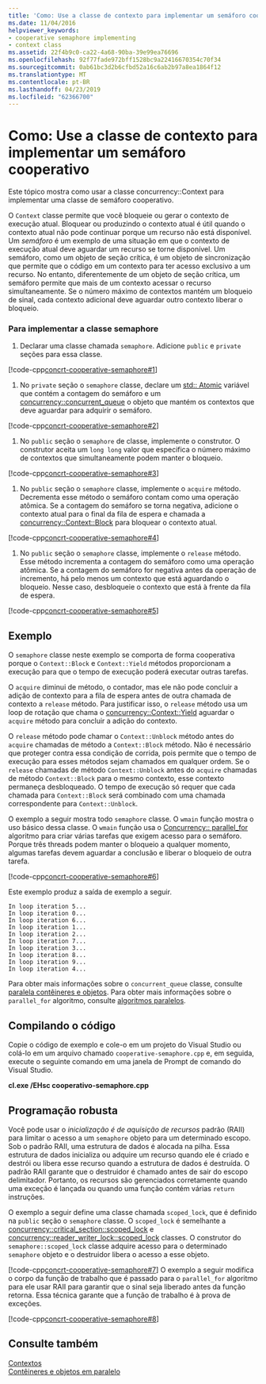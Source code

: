 ```yaml
---
title: 'Como: Use a classe de contexto para implementar um semáforo cooperativo'
ms.date: 11/04/2016
helpviewer_keywords:
- cooperative semaphore implementing
- context class
ms.assetid: 22f4b9c0-ca22-4a68-90ba-39e99ea76696
ms.openlocfilehash: 92f77fade972bff1528bc9a22416670354c70f34
ms.sourcegitcommit: 0ab61bc3d2b6cfbd52a16c6ab2b97a8ea1864f12
ms.translationtype: MT
ms.contentlocale: pt-BR
ms.lasthandoff: 04/23/2019
ms.locfileid: "62366700"
---
```

# <a name="how-to-use-the-context-class-to-implement-a-cooperative-semaphore"></a>Como: Use a classe de contexto para implementar um semáforo cooperativo

Este tópico mostra como usar a classe concurrency::Context para implementar uma classe de semáforo cooperativo.

O `Context` classe permite que você bloqueie ou gerar o contexto de execução atual. Bloquear ou produzindo o contexto atual é útil quando o contexto atual não pode continuar porque um recurso não está disponível. Um *semáforo* é um exemplo de uma situação em que o contexto de execução atual deve aguardar um recurso se torne disponível. Um semáforo, como um objeto de seção crítica, é um objeto de sincronização que permite que o código em um contexto para ter acesso exclusivo a um recurso. No entanto, diferentemente de um objeto de seção crítica, um semáforo permite que mais de um contexto acessar o recurso simultaneamente. Se o número máximo de contextos mantém um bloqueio de sinal, cada contexto adicional deve aguardar outro contexto liberar o bloqueio.

### <a name="to-implement-the-semaphore-class"></a>Para implementar a classe semaphore

1. Declarar uma classe chamada `semaphore`. Adicione `public` e `private` seções para essa classe.

[!code-cpp[concrt-cooperative-semaphore#1](../../parallel/concrt/codesnippet/cpp/how-to-use-the-context-class-to-implement-a-cooperative-semaphore_1.cpp)]

1. No `private` seção o `semaphore` classe, declare um [std:: Atomic](../../standard-library/atomic-structure.md) variável que contém a contagem do semáforo e um [concurrency::concurrent_queue](../../parallel/concrt/reference/concurrent-queue-class.md) o objeto que mantém os contextos que deve aguardar para adquirir o semáforo.

[!code-cpp[concrt-cooperative-semaphore#2](../../parallel/concrt/codesnippet/cpp/how-to-use-the-context-class-to-implement-a-cooperative-semaphore_2.cpp)]

1. No `public` seção o `semaphore` de classe, implemente o construtor. O construtor aceita um `long long` valor que especifica o número máximo de contextos que simultaneamente podem manter o bloqueio.

[!code-cpp[concrt-cooperative-semaphore#3](../../parallel/concrt/codesnippet/cpp/how-to-use-the-context-class-to-implement-a-cooperative-semaphore_3.cpp)]

1. No `public` seção o `semaphore` classe, implemente o `acquire` método. Decrementa esse método o semáforo contam como uma operação atômica. Se a contagem do semáforo se torna negativa, adicione o contexto atual para o final da fila de espera e chamada a [concurrency::Context::Block](reference/context-class.md#block) para bloquear o contexto atual.

[!code-cpp[concrt-cooperative-semaphore#4](../../parallel/concrt/codesnippet/cpp/how-to-use-the-context-class-to-implement-a-cooperative-semaphore_4.cpp)]

1. No `public` seção o `semaphore` classe, implemente o `release` método. Esse método incrementa a contagem do semáforo como uma operação atômica. Se a contagem do semáforo for negativa antes da operação de incremento, há pelo menos um contexto que está aguardando o bloqueio. Nesse caso, desbloqueie o contexto que está à frente da fila de espera.

[!code-cpp[concrt-cooperative-semaphore#5](../../parallel/concrt/codesnippet/cpp/how-to-use-the-context-class-to-implement-a-cooperative-semaphore_5.cpp)]

## <a name="example"></a>Exemplo

O `semaphore` classe neste exemplo se comporta de forma cooperativa porque o `Context::Block` e `Context::Yield` métodos proporcionam a execução para que o tempo de execução poderá executar outras tarefas.

O `acquire` diminui de método, o contador, mas ele não pode concluir a adição de contexto para a fila de espera antes de outra chamada de contexto a `release` método. Para justificar isso, o `release` método usa um loop de rotação que chama o [concurrency::Context::Yield](reference/context-class.md#yield) aguardar o `acquire` método para concluir a adição do contexto.

O `release` método pode chamar o `Context::Unblock` método antes do `acquire` chamadas de método a `Context::Block` método. Não é necessário que proteger contra essa condição de corrida, pois permite que o tempo de execução para esses métodos sejam chamados em qualquer ordem. Se o `release` chamadas de método `Context::Unblock` antes do `acquire` chamadas de método `Context::Block` para o mesmo contexto, esse contexto permaneça desbloqueado. O tempo de execução só requer que cada chamada para `Context::Block` será combinado com uma chamada correspondente para `Context::Unblock`.

O exemplo a seguir mostra todo `semaphore` classe. O `wmain` função mostra o uso básico dessa classe. O `wmain` função usa o [Concurrency:: parallel_for](reference/concurrency-namespace-functions.md#parallel_for) algoritmo para criar várias tarefas que exigem acesso para o semáforo. Porque três threads podem manter o bloqueio a qualquer momento, algumas tarefas devem aguardar a conclusão e liberar o bloqueio de outra tarefa.

[!code-cpp[concrt-cooperative-semaphore#6](../../parallel/concrt/codesnippet/cpp/how-to-use-the-context-class-to-implement-a-cooperative-semaphore_6.cpp)]

Este exemplo produz a saída de exemplo a seguir.

```Output
In loop iteration 5...
In loop iteration 0...
In loop iteration 6...
In loop iteration 1...
In loop iteration 2...
In loop iteration 7...
In loop iteration 3...
In loop iteration 8...
In loop iteration 9...
In loop iteration 4...
```

Para obter mais informações sobre o `concurrent_queue` classe, consulte [paralela contêineres e objetos](../../parallel/concrt/parallel-containers-and-objects.md). Para obter mais informações sobre o `parallel_for` algoritmo, consulte [algoritmos paralelos](../../parallel/concrt/parallel-algorithms.md).

## <a name="compiling-the-code"></a>Compilando o código

Copie o código de exemplo e cole-o em um projeto do Visual Studio ou colá-lo em um arquivo chamado `cooperative-semaphore.cpp` e, em seguida, execute o seguinte comando em uma janela de Prompt de comando do Visual Studio.

**cl.exe /EHsc cooperativo-semaphore.cpp**

## <a name="robust-programming"></a>Programação robusta

Você pode usar o *inicialização é de aquisição de recursos* padrão (RAII) para limitar o acesso a um `semaphore` objeto para um determinado escopo. Sob o padrão RAII, uma estrutura de dados é alocada na pilha. Essa estrutura de dados inicializa ou adquire um recurso quando ele é criado e destrói ou libera esse recurso quando a estrutura de dados é destruída. O padrão RAII garante que o destruidor é chamado antes de sair do escopo delimitador. Portanto, os recursos são gerenciados corretamente quando uma exceção é lançada ou quando uma função contém várias `return` instruções.

O exemplo a seguir define uma classe chamada `scoped_lock`, que é definido na `public` seção o `semaphore` classe. O `scoped_lock` é semelhante a [concurrency::critical_section::scoped_lock](reference/critical-section-class.md#critical_section__scoped_lock_class) e [concurrency::reader_writer_lock::scoped_lock](reference/reader-writer-lock-class.md#scoped_lock_class) classes. O construtor do `semaphore::scoped_lock` classe adquire acesso para o determinado `semaphore` objeto e o destruidor libera o acesso a esse objeto.

[!code-cpp[concrt-cooperative-semaphore#7](../../parallel/concrt/codesnippet/cpp/how-to-use-the-context-class-to-implement-a-cooperative-semaphore_7.cpp)]
O exemplo a seguir modifica o corpo da função de trabalho que é passado para o `parallel_for` algoritmo para ele usar RAII para garantir que o sinal seja liberado antes da função retorna. Essa técnica garante que a função de trabalho é à prova de exceções.

[!code-cpp[concrt-cooperative-semaphore#8](../../parallel/concrt/codesnippet/cpp/how-to-use-the-context-class-to-implement-a-cooperative-semaphore_8.cpp)]

## <a name="see-also"></a>Consulte também

[Contextos](../../parallel/concrt/contexts.md)<br/>
[Contêineres e objetos em paralelo](../../parallel/concrt/parallel-containers-and-objects.md)
